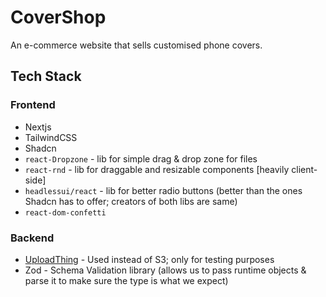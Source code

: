 # CoverShop

An e-commerce website that sells customised phone covers.

## Tech Stack

### Frontend

- Nextjs
- TailwindCSS
- Shadcn
- `react-Dropzone` - lib for simple drag & drop zone for files
- `react-rnd` - lib for draggable and resizable components [heavily client-side]
- `headlessui/react` - lib for better radio buttons (better than the ones Shadcn has to offer; creators of both libs are same)
- `react-dom-confetti`

### Backend

- [UploadThing](uploadthing.com) - Used instead of S3; only for testing purposes
- Zod - Schema Validation library (allows us to pass runtime objects & parse it to make sure the type is what we expect)

